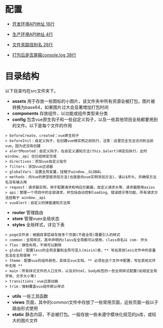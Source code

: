 # 配置

* [开发环境API地址 16行](config/index.js)

* [生产环境API地址 4行](src/config/globalVars.js)

* [文件夹路径别名 28行](build/webpack.base.conf.js)

* [打包后是否屏蔽console.log 38行](build/webpack.prod.conf.js)


# 目录结构

以下目录均在src文件夹下。

* __assets__ 用于存放一些图标的小图片，该文件夹中所有资源会被打包，图片被转换为base64，如果图片过大会显著增加打包时间
* __components__ 存放组件，以功能或组件类型来分类
* __config__ 包含vue原生钩子和一些自定义钩子，以及一些其他项目全局都要用到的文件。以下是每个文件的作用

```
> beforeCreate、created：vue原生钩子
> beforeInit：自定义钩子，在创建vue根实例之前执行，注意：这里完全无法访问到当前vue，因为还没有创建
> alertMounted：自定义钩子，在自定义通知方法(this.$alert)绑定后执行，此时 window._api 也已经绑定完成
> directives：添加vue自定义指令
> filters：添加vue过滤器
> globalVars：设置全局变量，挂载于window._GLOBAL
> methods：向Vue的原型链添加方法(也就是向vue实例添加方法)，请以$开头，并确保方法名没有被占用
> request：请求器实例，用于配置请求和响应拦截器，自定义请求头等，请求器使用axios
> api：管理一个项目中的全部请求，并包括自动控制loading、错误提示等功能，所有请求方法挂载于 window._api
> vuxAlert：自定义的弹窗通知方法库
```

* __router__ 管理路由
* __store__ 管理vuex全局状态
* __styles__ 全局样式，详见下表

```
> page文件夹：根据目录层级存放多个页面(不是全局)需要引入的样式
> common：全局样式，其中声明的class在全局都可以使用，class命名以 com- 开头
> flex：弹性布局，不用可以删除
> global：配置less的全局变量和全局可混入(mixin)类，** 写在其他less文件中的变量无法在全局使用 **
> theme：配置vux的组件颜色，具体见vux文档，** 必须在这个文件中配置，写在其他文件中无效 **
> main：所有样式文件的入口文件，以及对html、body标签的一些全局样式配置(如规定全局字体、文字大小等)
> transitions：vue过渡动画
> trim：强制覆盖vux组件默认样式
```

* __utils__ 一些工具函数
* __views__ 页面，其中的common文件中存放了一些常用页面，这些页面一般以子路由形式使用
* __static__ 静态内容，不会被打包。一般存放一些未遵守模块化规范的js库，或较大的图片文件




